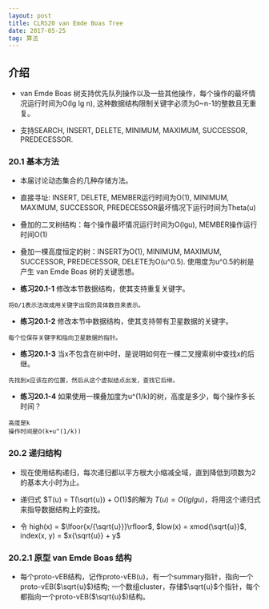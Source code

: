 ```yaml
---
layout: post
title: CLRS20 van Emde Boas Tree
date: 2017-05-25
tag: 算法
---   
```


## 介绍

* van Emde Boas 树支持优先队列操作以及一些其他操作，每个操作的最坏情况运行时间为O(lg lg n), 这种数据结构限制关键字必须为0~n-1的整数且无重复。

* 支持SEARCH, INSERT, DELETE, MINIMUM, MAXIMUM, SUCCESSOR, PREDECESSOR.

### 20.1 基本方法

* 本届讨论动态集合的几种存储方法。

* 直接寻址: INSERT, DELETE, MEMBER运行时间为O(1), MINIMUM, MAXIMUM, SUCCESSOR, PREDECESSOR最坏情况下运行时间为Theta(u)

* 叠加的二叉树结构：每个操作最坏情况运行时间为O(lgu), MEMBER操作运行时间O(1)

* 叠加一棵高度恒定的树：INSERT为O(1), MINIMUM, MAXIMUM, SUCCESSOR, PREDECESSOR, DELETE为O(u^0.5). 使用度为u^0.5的树是产生 van Emde Boas 树的关键思想。

* **练习20.1-1**  修改本节数据结构，使其支持重复关键字。

```
将0/1表示法改成用关键字出现的具体数目来表示。
```

* **练习20.1-2** 修改本节中数据结构，使其支持带有卫星数据的关键字。

```
每个位保存关键字和指向卫星数据的指针。
```

* **练习20.1-3** 当x不包含在树中时，是说明如何在一棵二叉搜索树中查找x的后继。

```
先找到x应该在的位置，然后从这个虚拟结点出发，查找它后继。
```

* **练习20.1-4** 如果使用一棵叠加度为u^(1/k)的树，高度是多少，每个操作多长时间？

```
高度是k
操作时间是O(k+u^(1/k))
```

### 20.2 递归结构

* 现在使用结构递归，每次递归都以平方根大小缩减全域，直到降低到项数为2的基本大小时为止。

* 递归式 $T(u) = T(\sqrt{u}) + O(1)$的解为 $T(u) = O(lglgu)$，将用这个递归式来指导数据结构上的查找。

* 令 high(x) = $\lfoor{x/{\sqrt{u}}}\rfloor$, $low(x) = xmod{\sqrt{u}}$, index(x, y) = $x{\sqrt{u}} + y$

### 20.2.1 原型 van Emde Boas 结构

* 每个proto-vEB结构，记作proto-vEB(u)，有一个summary指针，指向一个proto-vEB($\sqrt{u}$)结构; 一个数组cluster，存储$\sqrt{u}$个指针，每个都指向一个proto-vEB($\sqrt{u}$)结构。